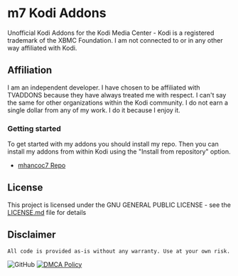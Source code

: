 # m7 Kodi Addons

Unofficial Kodi Addons for the Kodi Media Center - Kodi is a registered trademark of the XBMC Foundation. I am not connected to or in any other way affiliated with Kodi.

## Affiliation

I am an independent developer. I have chosen to be affiliated with TVADDONS because they have always treated me with respect. I can't say the same for other organizations within the Kodi community. I do not earn a single dollar from any of my work. I do it because I enjoy it.

### Getting started

To get started with my addons you should install my repo. Then you can install my addons from within Kodi using the "Install from repository" option.

* [mhancoc7 Repo](https://github.com/mhancoc7/kodi-addons/tree/master/_repo/repository.mhancoc7.public)

## License

This project is licensed under the GNU GENERAL PUBLIC LICENSE - see the [LICENSE.md](LICENSE.md) file for details

## Disclaimer

```
All code is provided as-is without any warranty. Use at your own risk.
```
![GitHub](https://img.shields.io/github/license/mhancoc7/kodi-addons.svg?style=for-the-badge)
[![DMCA Policy](https://img.shields.io/badge/DMCA-Policy-lightgrey.svg?style=for-the-badge)](https://github.com/mhancoc7/kodi-addons/DMCA.md)
